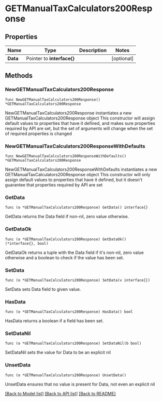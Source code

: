 # GETManualTaxCalculators200Response

## Properties

Name | Type | Description | Notes
------------ | ------------- | ------------- | -------------
**Data** | Pointer to **interface{}** |  | [optional] 

## Methods

### NewGETManualTaxCalculators200Response

`func NewGETManualTaxCalculators200Response() *GETManualTaxCalculators200Response`

NewGETManualTaxCalculators200Response instantiates a new GETManualTaxCalculators200Response object
This constructor will assign default values to properties that have it defined,
and makes sure properties required by API are set, but the set of arguments
will change when the set of required properties is changed

### NewGETManualTaxCalculators200ResponseWithDefaults

`func NewGETManualTaxCalculators200ResponseWithDefaults() *GETManualTaxCalculators200Response`

NewGETManualTaxCalculators200ResponseWithDefaults instantiates a new GETManualTaxCalculators200Response object
This constructor will only assign default values to properties that have it defined,
but it doesn't guarantee that properties required by API are set

### GetData

`func (o *GETManualTaxCalculators200Response) GetData() interface{}`

GetData returns the Data field if non-nil, zero value otherwise.

### GetDataOk

`func (o *GETManualTaxCalculators200Response) GetDataOk() (*interface{}, bool)`

GetDataOk returns a tuple with the Data field if it's non-nil, zero value otherwise
and a boolean to check if the value has been set.

### SetData

`func (o *GETManualTaxCalculators200Response) SetData(v interface{})`

SetData sets Data field to given value.

### HasData

`func (o *GETManualTaxCalculators200Response) HasData() bool`

HasData returns a boolean if a field has been set.

### SetDataNil

`func (o *GETManualTaxCalculators200Response) SetDataNil(b bool)`

 SetDataNil sets the value for Data to be an explicit nil

### UnsetData
`func (o *GETManualTaxCalculators200Response) UnsetData()`

UnsetData ensures that no value is present for Data, not even an explicit nil

[[Back to Model list]](../README.md#documentation-for-models) [[Back to API list]](../README.md#documentation-for-api-endpoints) [[Back to README]](../README.md)


